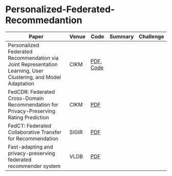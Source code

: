 # Personalized-Federated-Recommedantion
| Paper | Venue | Code | Summary | Challenge |
|-------|-------|------|---------|-----------|
| Personalized Federated Recommendation via Joint Representation Learning, User Clustering, and Model Adaptation | CIKM | [PDF](https://dl.acm.org/doi/abs/10.1145/3511808.3557668), [Code](https://github.com/sichunluo/PerFedRec)| |
| FedCDR: Federated Cross-Domain Recommendation for Privacy-Preserving Rating Prediction | CIKM | [PDF](https://dl.acm.org/doi/10.1145/3511808.3557320)| |
| FedCT: Federated Collaborative Transfer for Recommendation | SIGIR | [PDF](https://dl.acm.org/doi/abs/10.1145/3404835.3462825) | |
| Fast-adapting and privacy-preserving federated recommender system | VLDB | [PDF](https://link.springer.com/article/10.1007/s00778-021-00700-6) | |
